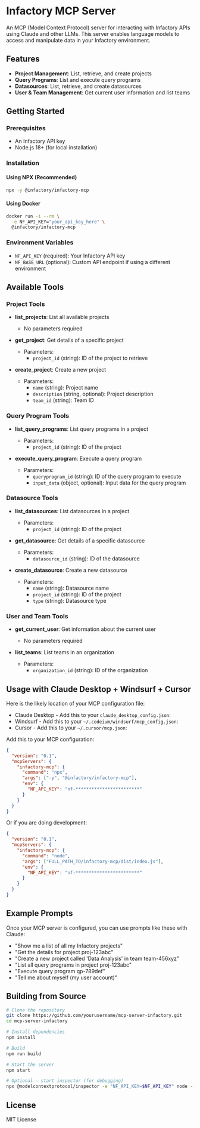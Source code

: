 # Infactory MCP Server

An MCP (Model Context Protocol) server for interacting with Infactory APIs using Claude and other LLMs. This server enables language models to access and manipulate data in your Infactory environment.

## Features

- **Project Management**: List, retrieve, and create projects
- **Query Programs**: List and execute query programs
- **Datasources**: List, retrieve, and create datasources
- **User & Team Management**: Get current user information and list teams

## Getting Started

### Prerequisites

- An Infactory API key
- Node.js 18+ (for local installation)

### Installation

#### Using NPX (Recommended)

```bash
npx -y @infactory/infactory-mcp
```

#### Using Docker

```bash
docker run -i --rm \
  -e NF_API_KEY="your_api_key_here" \
  @infactory/infactory-mcp
```

### Environment Variables

- `NF_API_KEY` (required): Your Infactory API key
- `NF_BASE_URL` (optional): Custom API endpoint if using a different environment

## Available Tools

### Project Tools

- **list_projects**: List all available projects

  - No parameters required

- **get_project**: Get details of a specific project

  - Parameters:
    - `project_id` (string): ID of the project to retrieve

- **create_project**: Create a new project
  - Parameters:
    - `name` (string): Project name
    - `description` (string, optional): Project description
    - `team_id` (string): Team ID

### Query Program Tools

- **list_query_programs**: List query programs in a project

  - Parameters:
    - `project_id` (string): ID of the project

- **execute_query_program**: Execute a query program
  - Parameters:
    - `queryprogram_id` (string): ID of the query program to execute
    - `input_data` (object, optional): Input data for the query program

### Datasource Tools

- **list_datasources**: List datasources in a project

  - Parameters:
    - `project_id` (string): ID of the project

- **get_datasource**: Get details of a specific datasource

  - Parameters:
    - `datasource_id` (string): ID of the datasource

- **create_datasource**: Create a new datasource
  - Parameters:
    - `name` (string): Datasource name
    - `project_id` (string): ID of the project
    - `type` (string): Datasource type

### User and Team Tools

- **get_current_user**: Get information about the current user

  - No parameters required

- **list_teams**: List teams in an organization
  - Parameters:
    - `organization_id` (string): ID of the organization

## Usage with Claude Desktop + Windsurf + Cursor

Here is the likely location of your MCP configuration file:

 * Claude Desktop - Add this to your `claude_desktop_config.json`:
 * Windsurf - Add this to your `~/.codeium/windsurf/mcp_config.json`:
 * Cursor - Add this to your `~/.cursor/mcp.json`:

Add this to your MCP configuration:
```json
{
  "version": "0.1",
  "mcpServers": {
    "infactory-mcp": {
      "command": "npx",
      "args": ["-y", "@infactory/infactory-mcp"],
      "env": {
        "NF_API_KEY": "nf-************************"
      }
    }
  }
}
```

Or if you are doing development:

```json
{
  "version": "0.1",
  "mcpServers": {
    "infactory-mcp": {
      "command": "node",
      "args": ["FULL_PATH_TO/infactory-mcp/dist/index.js"],
      "env": {
        "NF_API_KEY": "nf-************************"
      }
    }
  }
}
```

## Example Prompts

Once your MCP server is configured, you can use prompts like these with Claude:

- "Show me a list of all my Infactory projects"
- "Get the details for project proj-123abc"
- "Create a new project called 'Data Analysis' in team team-456xyz"
- "List all query programs in project proj-123abc"
- "Execute query program qp-789def"
- "Tell me about myself (my user account)"

## Building from Source

```bash
# Clone the repository
git clone https://github.com/yourusername/mcp-server-infactory.git
cd mcp-server-infactory

# Install dependencies
npm install

# Build
npm run build

# Start the server
npm start

# Optional - start inspector (for debugging)
npx @modelcontextprotocol/inspector -e "NF_API_KEY=$NF_API_KEY" node -- dist/index.js
```

## License

MIT License
